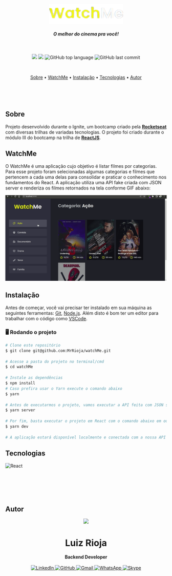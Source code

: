 <div align="center">
  <img src="./readme/logo.png" alt="Logo" />
</div>
<h5 align="center">
  O melhor do cinema pra você!
</h5>

<br/>

<p align="center">
  <img src="https://img.shields.io/static/v1?label=Ignite&message=watchMe&color=blueviolet&style=for-the-badge"/>
  <img src="https://img.shields.io/github/license/MrRioja/watchMe?color=blueviolet&logo=License&style=for-the-badge"/>
  <img alt="GitHub top language" src="https://img.shields.io/github/languages/top/MrRioja/watchMe?color=blueviolet&logo=TypeScript
&logoColor=white&style=for-the-badge">
  <img alt="GitHub last commit" src="https://img.shields.io/github/last-commit/MrRioja/watchMe?color=blueviolet&style=for-the-badge">
</p>
<br>

<p align="center">
  <a href="#sobre">Sobre</a> •
  <a href="#watchMe">WatchMe</a> •
  <a href="#instalação">Instalação</a> •
  <a href="#tecnologias">Tecnologias</a> •
  <a href="#autor">Autor</a>  
</p>

<br><br><br>

## Sobre

<p>
  Projeto desenvolvido durante o Ignite, um bootcamp criado pela <strong><a href="https://rocketseat.com.br/">Rocketseat</a></strong> com diversas trilhas de variadas tecnologias. O projeto foi criado durante o módulo III do bootcamp na trilha de <strong><a href="https://pt-br.reactjs.org/">ReactJS</a></strong>.
</p>

## WatchMe

O WatchMe é uma aplicação cujo objetivo é listar filmes por categorias. Para esse projeto foram selecionadas algumas categorias e filmes que pertencem a cada uma delas para consolidar e praticar o conhecimento nos fundamentos do React.
A aplicação utiliza uma API fake criada com JSON server e renderiza os filmes retornados na tela conforme GIF abaixo:

![WatchMe](./readme/watchme.gif)

## Instalação

Antes de começar, você vai precisar ter instalado em sua máquina as seguintes ferramentas:
[Git](https://git-scm.com), [Node.js](https://nodejs.org/en/).
Além disto é bom ter um editor para trabalhar com o código como [VSCode](https://code.visualstudio.com/).

### 🖥 Rodando o projeto

```bash
# Clone este repositório
$ git clone git@github.com:MrRioja/watchMe.git

# Acesse a pasta do projeto no terminal/cmd
$ cd watchMe

# Instale as dependências
$ npm install
# Caso prefira usar o Yarn execute o comando abaixo
$ yarn

# Antes de executarmos o projeto, vamos executar a API feita com JSON server em um terminal
$ yarn server

# Por fim, basta executar o projeto em React com o comando abaixo em outro terminal
$ yarn dev

# A aplicação estará disponível localmente e conectada com a nossa API - acesse <http://localhost:8080>
```

## Tecnologias

<img align="left" src="https://profilinator.rishav.dev/skills-assets/react-original-wordmark.svg" alt="React" height="75" />

<br><br><br><br><br><br>

## Autor

<div align="center">
<img src="https://images.weserv.nl/?url=avatars.githubusercontent.com/u/55336456?v=4&h=100&w=100&fit=cover&mask=circle&maxage=7d" />
<h1>Luiz Rioja</h1>
<strong>Backend Developer</strong>
<br/>
<br/>

<a href="https://linkedin.com/in/luizrioja" target="_blank">
<img alt="LinkedIn" src="https://img.shields.io/badge/linkedin-%230077B5.svg?style=for-the-badge&logo=linkedin&logoColor=white"/>
</a>

<a href="https://github.com/mrrioja" target="_blank">
<img alt="GitHub" src="https://img.shields.io/badge/github-%23121011.svg?style=for-the-badge&logo=github&logoColor=white"/>
</a>

<a href="mailto:lulyrioja@gmail.com?subject=Fala%20Dev" target="_blank">
<img alt="Gmail" src="https://img.shields.io/badge/Gmail-D14836?style=for-the-badge&logo=gmail&logoColor=white" />
</a>

<a href="https://api.whatsapp.com/send?phone=5511933572652" target="_blank">
<img alt="WhatsApp" src="https://img.shields.io/badge/WhatsApp-25D366?style=for-the-badge&logo=whatsapp&logoColor=white"/>
</a>

<a href="https://join.skype.com/invite/tvBbOq03j5Uu" target="_blank">
<img alt="Skype" src="https://img.shields.io/badge/SKYPE-%2300AFF0.svg?style=for-the-badge&logo=Skype&logoColor=white"/>
</a>

<br/>
<br/>
</div>
